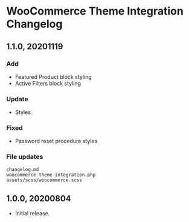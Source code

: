 # WooCommerce Theme Integration Changelog

## 1.1.0, 20201119

### Add
- Featured Product block styling
- Active Filters block styling

### Update
- Styles

### Fixed
- Password reset procedure styles

### File updates
	changelog.md
	woocommerce-theme-integration.php
	assets/scss/woocommerce.scss


## 1.0.0, 20200804

- Initial release.
